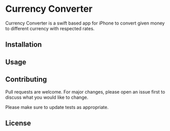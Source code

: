 # Currency Converter

Currency Converter is a swift based app for iPhone to convert given money to different currency with respected rates.

## Installation



## Usage


## Contributing
Pull requests are welcome. For major changes, please open an issue first to discuss what you would like to change.

Please make sure to update tests as appropriate.

## License

